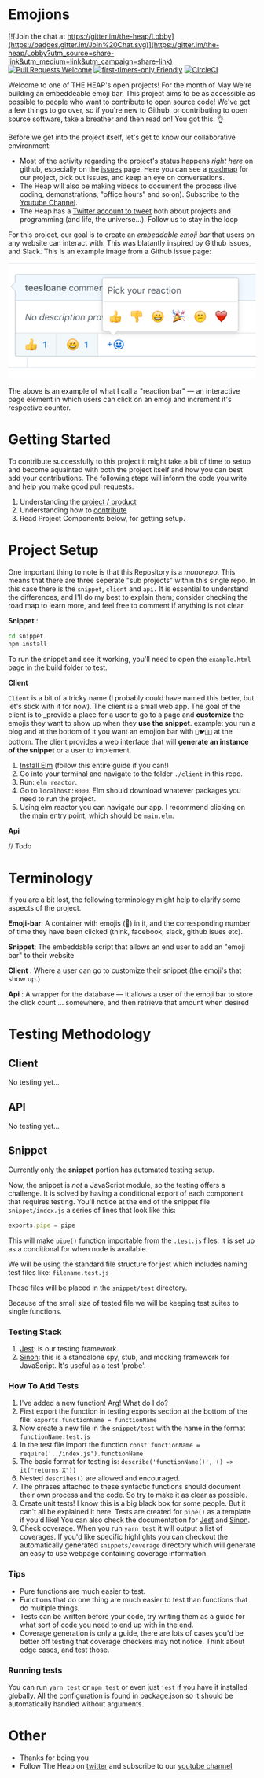 # Emojions
[![Join the chat at https://gitter.im/the-heap/Lobby](https://badges.gitter.im/Join%20Chat.svg)](https://gitter.im/the-heap/Lobby?utm_source=share-link&utm_medium=link&utm_campaign=share-link)
[![Pull Requests Welcome](https://img.shields.io/badge/PRs-welcome-brightgreen.svg?style=flat)](http://makeapullrequest.com)
[![first-timers-only Friendly](https://img.shields.io/badge/first--timers--only-friendly-blue.svg)](http://www.firsttimersonly.com/)
[![CircleCI](https://circleci.com/gh/mackiedrew/Emojions/tree/development.svg?style=badge)](https://circleci.com/gh/mackiedrew/Emojions/tree/development)


Welcome to one of THE HEAP's open projects! For the month of May We're building an embeddeable emoji bar. This project aims to be as accessible as possible to people who want to contribute to open source code! We've got a few things to go over, so if you're new to Github, or contributing to open source software, take a breather and then read on! You got this. 👌

Before we get into the project itself, let's get to know our collaborative environment:
- Most of the activity regarding the project's status happens _right here_ on github, especially on the [issues](https://github.com/the-heap/Emojions/issues) page. Here you can see a [roadmap](https://github.com/the-heap/Emojions/issues/1) for our project, pick out issues, and keep an eye on conversations.
- The Heap will also be making videos to document the process (live coding, demonstrations, "office hours" and so on). Subscribe to the [Youtube Channel](https://www.youtube.com/channel/UCIaeBxFZOzLA20sSAUENXRg).
- The Heap has a [Twitter account to tweet](https://twitter.com/theheap_) both about projects and programming (and life, the universe...). Follow us to stay in the loop

For this project, our goal is to create an _embeddable emoji bar_ that users on any website can interact with. This was blatantly inspired by Github issues, and Slack. This is an example image from a Github issue page:

![inspriation image](docs/images/inspiration.png)

The above is an example of what I call a "reaction bar" — an interactive page element in which users can click on an emoji and increment it's respective counter.

# Getting Started

To contribute successfully to this project it might take a bit of time to setup and become aquainted with both the project itself and how you can best add your contributions. The following steps will inform the code you write and help you make good pull requests.

1. Understanding the [project / product](https://github.com/the-heap/Emojions/issues/1)
2. Understanding how to [contribute](./CONTRIBUTING.md)
3. Read Project Components below, for getting setup.

# Project Setup

One important thing to note is that this Repository is a _monorepo_. This means that there are three seperate "sub projects" within this single repo. In this case there is the `snippet`, `client` and `api.` It is essential to understand the differences, and I'll do my best to explain them; consider checking the road map to learn more, and feel free to comment if anything is not clear.

**Snippet** :

```sh
cd snippet
npm install
```

To run the snippet and see it working, you'll need to open the `example.html` page in the build folder to test.

**Client**

`Client` is a bit of a tricky name (I probably could have named this better, but let's stick with it for now). The client is a small web app. The goal of the client is to _provide a place for a user to go to a page and **customize** the emojis they want to show up when they **use the snippet**. example: you run a blog and at the bottom of it you want an emojion bar with `👔🐦🐯🎩` at the bottom. The client provides a web interface that will **generate an instance of the snippet** or a user to implement.

1. [Install Elm](https://guide.elm-lang.org/install.html) (follow this entire guide if you can!)
2. Go into your terminal and navigate to the folder `./client` in this repo.
3. Run: `elm reactor`.
4. Go to `localhost:8000`. Elm should download whatever packages you need to run the project.
5. Using elm reactor you can navigate our app. I recommend clicking on the main entry point, which should be `main.elm`.

**Api**

// Todo


# Terminology

If you are a bit lost, the following terminology might help to clarify some aspects of the project.

**Emoji-bar**: A container with emojis (:wave:) in it, and the corresponding number of time they have been clicked (think, facebook, slack, github isues etc).

**Snippet**: The embeddable script that allows an end user to add an "emoji bar" to their website

**Client** : Where a user can go to customize their snippet (the emoji's that show up.)

**Api** : A wrapper for the database — it allows a user of the emoji bar to store the click count ... somewhere, and then retrieve that amount when desired

# Testing Methodology

## Client

No testing yet...

## API

No testing yet...

## Snippet

Currently only the **snippet** portion has automated testing setup.

Now, the snippet is _not_ a JavaScript module, so the testing offers a challenge. It is solved by having a conditional export of each component that requires testing. You'll notice at the end of the snippet file `snippet/index.js` a series of lines that look like this:

```javascript
exports.pipe = pipe
```

This will make `pipe()` function importable from the `.test.js` files. It is set up as a conditional for when node is available.

We will be using the standard file structure for jest which includes naming test files like: `filename.test.js`

These files will be placed in the `snippet/test` directory.

Because of the small size of tested file we will be keeping test suites to single functions.

### Testing Stack

1. [Jest](http://facebook.github.io/jest/): is our testing framework.
2. [Sinon](http://sinonjs.org/): this is a standalone spy, stub, and mocking framework for JavaScript. It's useful as a test 'probe'.

### How To Add Tests

1. I've added a new function! Arg! What do I do?
2. First export the function in testing exports section at the bottom of the file: `exports.functionName = functionName`
3. Now create a new file in the `snippet/test` with the name in the format `functionName.test.js`
4. In the test file import the function `const functionName = require('../index.js').functionName`
5. The basic format for testing is: `describe('functionName()', () => it("returns X"))`
6. Nested `describes()` are allowed and encouraged.
6. The phrases attached to these syntactic functions should document their own process and the code. So try to make it as clear as possible.
5. Create unit tests! I know this is a big black box for some people. But it can't all be explained it here. Tests are created for `pipe()` as a template if you'd like! You can also check the documentation for [Jest](http://facebook.github.io/jest/) and [Sinon](http://sinonjs.org/).
6. Check coverage. When you run `yarn test` it will output a list of coverages. If you'd like specific highlights you can checkout the automatically generated `snippets/coverage` directory which will generate an easy to use webpage containing coverage information.

### Tips

- Pure functions are much easier to test.
- Functions that do one thing are much easier to test than functions that do multiple things.
- Tests can be written before your code, try writing them as a guide for what sort of code you need to end up with in the end.
- Coverage generation is only a guide, there are lots of cases you'd be better off testing that coverage checkers may not notice. Think about edge cases, and test those.

### Running tests

You can run `yarn test` or `npm test` or even just `jest` if you have it installed globally. All the configuration is found in package.json so it should be automatically handled without arguments.

# Other

- Thanks for being you
- Follow The Heap on [twitter](https://twitter.com/theheap_) and subscribe to our [youtube channel](https://www.youtube.com/channel/UCIaeBxFZOzLA20sSAUENXRg)
